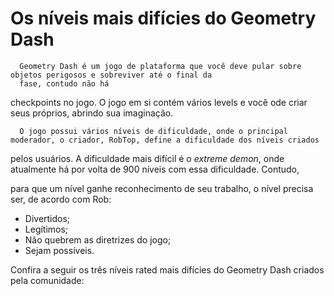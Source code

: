 # Os níveis mais difícies do Geometry Dash

      Geometry Dash é um jogo de plataforma que você deve pular sobre objetos perigosos e sobreviver até o final da  
      fase, contudo não há 
checkpoints no jogo. O jogo em si contém vários levels e você ode criar seus próprios, abrindo sua imaginação.


      O jogo possui vários níveis de dificuldade, onde o principal moderador, o criador, RobTop, define a dificuldade dos níveis criados 
  
pelos usuários. A dificuldade mais difícil é o *extreme demon*, onde atualmente há por volta de 900 níveis com essa dificuldade. Contudo, 
 
para que um nível ganhe reconhecimento de seu trabalho, o nível precisa ser, de acordo com Rob:
- Divertidos;
- Legítimos;
- Não quebrem as diretrizes do jogo;
- Sejam possíveis.

Confira a seguir os três níveis rated mais difícies do Geometry Dash criados pela comunidade:
